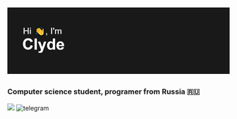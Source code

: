 # ![](https://github.com/Clyde-prog/Clyde-prog/blob/main/hi.png) 
### Computer science student, programer from Russia 🇷🇺
![](https://komarev.com/ghpvc/?username=clyde-prog)                      ![telegram](https://simpleicons.org/icons/telegram.svg)


